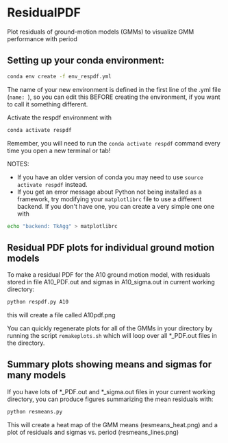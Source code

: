 # ResidualPDF
Plot residuals of ground-motion models (GMMs) to visualize GMM performance with period

## Setting up your conda environment: 
```bash
conda env create -f env_respdf.yml
```
The name of your new environment is defined in the first line of the .yml file (```name: ```), so you can edit this BEFORE creating the environment, if you want to call it something different.  

Activate the respdf environment with
```bash
conda activate respdf
```
Remember, you will need to run the ```conda activate respdf``` command every time you open a new terminal or tab!

NOTES: 
* If you have an older version of conda you may need to use ```source activate respdf``` instead.
* If you get an error message about Python not being installed as a framework, try modifying your ```matplotlibrc``` file to use a different backend.  If you don't have one, you can create a very simple one one with 
```bash
echo "backend: TkAgg" > matplotlibrc
```

## Residual PDF plots for individual ground motion models
To make a residual PDF for the A10 ground motion model, with residuals stored in file A10_PDF.out and sigmas in A10_sigma.out in current working directory:
```bash
python respdf.py A10
```
this will create a file called A10pdf.png

You can quickly regenerate plots for all of the GMMs in your directory by running the script ```remakeplots.sh``` which will loop over all *_PDF.out files in the directory.

## Summary plots showing means and sigmas for many models
If you have lots of *_PDF.out and *_sigma.out files in your current working directory, you can produce figures summarizing the mean residuals with:
```bash
python resmeans.py 
```
This will create a heat map of the GMM means (resmeans_heat.png) and a plot of residuals and sigmas vs. period (resmeans_lines.png)
